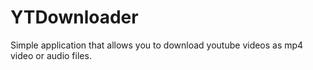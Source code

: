 # YTDownloader
Simple application that allows you to download youtube videos as mp4 video or audio files.
